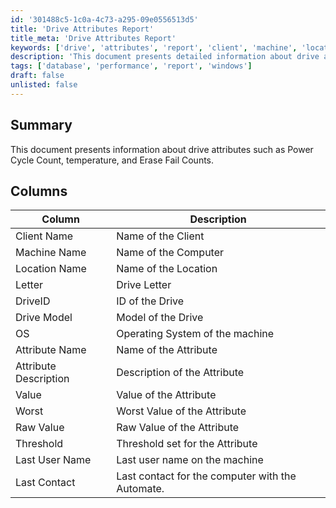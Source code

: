 ```yaml
---
id: '301488c5-1c0a-4c73-a295-09e0556513d5'
title: 'Drive Attributes Report'
title_meta: 'Drive Attributes Report'
keywords: ['drive', 'attributes', 'report', 'client', 'machine', 'location', 'os', 'value', 'threshold']
description: 'This document presents detailed information about drive attributes such as Power Cycle Count, temperature, and Erase Fail Counts. It includes a comprehensive table that outlines various columns including client name, machine name, drive model, and attribute descriptions, along with their corresponding values and thresholds.'
tags: ['database', 'performance', 'report', 'windows']
draft: false
unlisted: false
---
```


## Summary

This document presents information about drive attributes such as Power Cycle Count, temperature, and Erase Fail Counts.

## Columns

| Column                | Description                                   |
|-----------------------|-----------------------------------------------|
| Client Name           | Name of the Client                            |
| Machine Name          | Name of the Computer                          |
| Location Name         | Name of the Location                          |
| Letter                | Drive Letter                                  |
| DriveID               | ID of the Drive                               |
| Drive Model           | Model of the Drive                            |
| OS                    | Operating System of the machine               |
| Attribute Name        | Name of the Attribute                         |
| Attribute Description  | Description of the Attribute                  |
| Value                 | Value of the Attribute                        |
| Worst                 | Worst Value of the Attribute                  |
| Raw Value             | Raw Value of the Attribute                    |
| Threshold             | Threshold set for the Attribute               |
| Last User Name        | Last user name on the machine                 |
| Last Contact          | Last contact for the computer with the Automate. |
